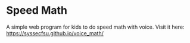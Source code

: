 # Speed Math

A simple web program for kids to do speed math with voice. 
Visit it here: https://syssecfsu.github.io/voice_math/
